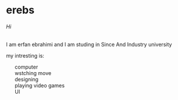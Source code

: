 # erebs
###### Hi
<p> I am erfan ebrahimi and I am studing in Since And Industry university </P> 
<p>my intresting is:</p>
    <ul style="list-style-type: none;">
        <li>computer</li>
        <li>wstching move</li>
        <li>designing</li>
        <li>playing video games</li>
        <li>UI</li>
    </ul>
